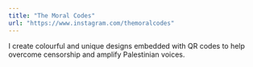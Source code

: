 ```yaml
---
title: "The Moral Codes"
url: "https://www.instagram.com/themoralcodes"
---
```


I create colourful and unique designs embedded with QR codes to help overcome censorship and amplify Palestinian voices.

